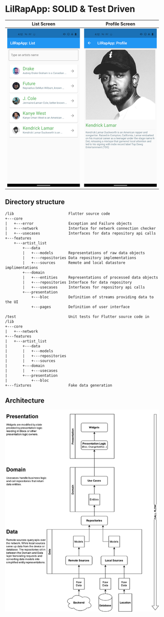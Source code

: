 
# LilRapApp: SOLID & Test Driven

| List Screen  | Profile Screen |
| ------------- | ------------- |
| ![list](https://github.com/zeropointo/LilRapApp/blob/main/images/list.png?raw=true)  | ![profile](https://github.com/zeropointo/LilRapApp/blob/main/images/profile.png?raw=true)  |

## Directory structure

    /lib                         Flutter source code
    +---core                     
    |   +---error                Exception and Failure objects
    |   +---network              Interface for network connection checker
    |   +---usecases             Interfaces for data repository api calls
    +---features                 
        +---artist_list           
            +---data             
            |   +---models       Representations of raw data objects
            |   +---repositories Data repository implementations
            |   +---sources      Remote and local datastore implimentations
            +---domain           
            |   +---entities     Representations of processed data objects
            |   +---repositories Interface for data repository
            |   +---usecases     Interfaces for repository api calls
            +---presentation     
                +---bloc         Definition of streams providing data to the UI
                +---pages        Definition of user interface

    /test                        Unit tests for Flutter source code in /lib
    +---core                     
    |   +---network              
    +---features                 
    |   +---artist_list          
    |       +---data             
    |       |   +---models       
    |       |   +---repositories 
    |       |   +---sources      
    |       +---domain           
    |       |   +---usecases     
    |       +---presentation     
    |           +---bloc         
    +---fixtures                 Fake data generation


## Architecture
![image](https://github.com/zeropointo/LilRapApp/blob/main/images/arch_diagram.png?raw=true)
